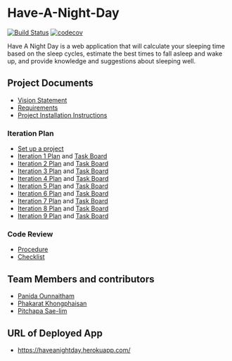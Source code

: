 # Have-A-Night-Day

[![Build Status](https://travis-ci.com/PitchapaSaelim/Have-A-Night-Day.svg?branch=master)](https://travis-ci.com/PitchapaSaelim/Have-A-Night-Day) [![codecov](https://codecov.io/gh/PitchapaSaelim/Have-A-Night-Day/branch/master/graph/badge.svg?token=pejVrzwy4P)](https://codecov.io/gh/PitchapaSaelim/Have-A-Night-Day)
 
Have A Night Day is a web application that will calculate your sleeping time based on the sleep cycles, estimate the best times to fall asleep and wake up, and provide knowledge and suggestions about sleeping well.

## Project Documents

* [Vision Statement](https://github.com/PitchapaSaelim/Have-A-Night-Day/wiki/Vision-Statement)
* [Requirements](https://github.com/PitchapaSaelim/Have-A-Night-Day/wiki/Requirements)
* [Project Installation Instructions](INSTALL.md)

### Iteration Plan
* [Set up a project](https://github.com/PitchapaSaelim/Have-A-Night-Day/wiki/Set-up-a-project)
* [Iteration 1 Plan](https://github.com/PitchapaSaelim/Have-A-Night-Day/wiki/Iteration-1-Plan) and [Task Board](https://github.com/PitchapaSaelim/Have-A-Night-Day/projects/1)
* [Iteration 2 Plan](https://github.com/PitchapaSaelim/Have-A-Night-Day/wiki/Iteration-2-Plan) and [Task Board](https://github.com/PitchapaSaelim/Have-A-Night-Day/projects/2)
* [Iteration 3 Plan](https://github.com/PitchapaSaelim/Have-A-Night-Day/wiki/Iteration-3-Plan) and [Task Board](https://github.com/PitchapaSaelim/Have-A-Night-Day/projects/3)
* [Iteration 4 Plan](https://github.com/PitchapaSaelim/Have-A-Night-Day/wiki/Iteration-4-Plan) and [Task Board](https://github.com/PitchapaSaelim/Have-A-Night-Day/projects/4)
* [Iteration 5 Plan](https://github.com/PitchapaSaelim/Have-A-Night-Day/wiki/Iteration-5-Plan) and [Task Board](https://github.com/PitchapaSaelim/Have-A-Night-Day/projects/5)
* [Iteration 6 Plan](https://github.com/PitchapaSaelim/Have-A-Night-Day/wiki/Iteration-6-Plan) and [Task Board](https://github.com/PitchapaSaelim/Have-A-Night-Day/projects/6)
* [Iteration 7 Plan](https://github.com/PitchapaSaelim/Have-A-Night-Day/wiki/Iteration-7-Plan) and [Task Board](https://github.com/PitchapaSaelim/Have-A-Night-Day/projects/7)
* [Iteration 8 Plan](https://github.com/PitchapaSaelim/Have-A-Night-Day/wiki/Iteration-8-Plan) and [Task Board](https://github.com/PitchapaSaelim/Have-A-Night-Day/projects/8)
* [Iteration 9 Plan](https://github.com/PitchapaSaelim/Have-A-Night-Day/wiki/Iteration-9-Plan) and [Task Board](https://github.com/PitchapaSaelim/Have-A-Night-Day/projects/9)

### Code Review
* [Procedure](https://github.com/PitchapaSaelim/Have-A-Night-Day/wiki/Procedure)
* [Checklist](https://github.com/PitchapaSaelim/Have-A-Night-Day/wiki/Checklist)

## Team Members and contributors

* [Panida 	Ounnaitham](https://github.com/PanidaOun) 
* [Phakarat 	Khongphaisan](https://github.com/pakarat044)
* [Pitchapa 	Sae-lim](https://github.com/PitchapaSaelim)

## URL of Deployed App
* https://haveanightday.herokuapp.com/